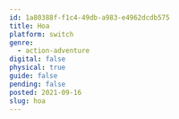 ```yaml
---
id: 1a80388f-f1c4-49db-a983-e4962dcdb575
title: Hoa
platform: switch
genre:
  - action-adventure
digital: false
physical: true
guide: false
pending: false
posted: 2021-09-16
slug: hoa
---
```


